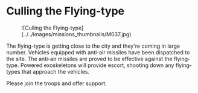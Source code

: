 # Culling the Flying-type

<figure markdown>
  ![Culling the Flying-type](../../images/missions_thumbnails/M037.jpg)
</figure>

The flying-type is getting close to the city and they're coming in large number.
Vehicles equipped with anti-air missiles have been dispatched to the site. The anti-air missiles are proved to be effective against the flying-type.
Powered exoskeletons will provide escort, shooting down any flying-types that approach the vehicles.

Please join the troops and offer support.
